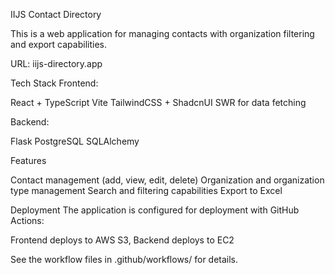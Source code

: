 IIJS Contact Directory

This is a web application for managing contacts with organization filtering and export capabilities.

URL: iijs-directory.app

Tech Stack
Frontend:

React + TypeScript
Vite
TailwindCSS + ShadcnUI
SWR for data fetching

Backend:

Flask
PostgreSQL
SQLAlchemy

Features

Contact management (add, view, edit, delete)
Organization and organization type management
Search and filtering capabilities
Export to Excel

Deployment
The application is configured for deployment with GitHub Actions:

Frontend deploys to AWS S3,
Backend deploys to EC2

See the workflow files in .github/workflows/ for details.
